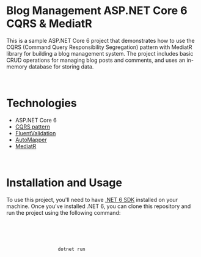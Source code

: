 # <div>Blog Management ASP.NET Core 6 CQRS & MediatR</div>

This is a sample ASP.NET Core 6 project that demonstrates how to use the CQRS (Command Query Responsibility Segregation) pattern with MediatR library for building a blog management system. The project includes basic CRUD operations for managing blog posts and comments, and uses an in-memory database for storing data.

<br/>

# <div>Technologies</div>
* ASP.NET Core 6
* <a href="https://martinfowler.com/bliki/CQRS.html" target="_blank">CQRS pattern</a>
* <a href="https://fluentvalidation.net/">FluentValidation</a>
* <a href="https://automapper.org" target="_blank">AutoMapper</a>
* <a href="https://www.nuget.org/packages/MediatR" target="_blank">MediatR</a>

<br />

# <div>Installation and Usage</div>
<div>
  <p>To use this project, you'll need to have <a href="https://dotnet.microsoft.com/download/dotnet/6.0" target="_new">.NET 6 SDK</a> installed on your machine. Once you've installed .NET 6, you can clone this repository and run the project using the following command:</p>

<pre>
    <div class="bg-black mb-4 rounded-md">
        <div class="flex items-center relative text-gray-200 bg-gray-800 px-4 py-2 text-xs font-sans">
                <code class="!whitespace-pre hljs">dotnet run</code>
        </div>
    </div>
</pre>
  
</div>

<br/>
